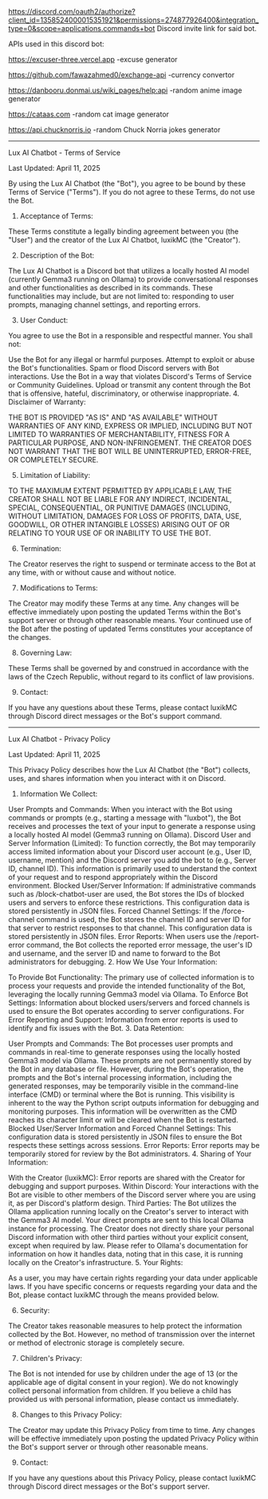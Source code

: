 https://discord.com/oauth2/authorize?client_id=1358524000015351921&permissions=274877926400&integration_type=0&scope=applications.commands+bot
Discord invite link for said bot.


APIs used in this discord bot:

https://excuser-three.vercel.app                -excuse generator

https://github.com/fawazahmed0/exchange-api     -currency convertor

https://danbooru.donmai.us/wiki_pages/help:api  -random anime image generator

https://cataas.com                              -random cat image generator

https://api.chucknorris.io                      -random Chuck Norria jokes generator


------------------------------------------------------------------------------------------------------------------------------------------------------------------------------------------------------------------------------------------------------------------------
Lux AI Chatbot - Terms of Service

Last Updated: April 11, 2025

By using the Lux AI Chatbot (the "Bot"), you agree to be bound by these Terms of Service ("Terms"). If you do not agree to these Terms, do not use the Bot.

1. Acceptance of Terms:

These Terms constitute a legally binding agreement between you (the "User") and the creator of the Lux AI Chatbot, luxikMC (the "Creator").

2. Description of the Bot:

The Lux AI Chatbot is a Discord bot that utilizes a locally hosted AI model (currently Gemma3 running on Ollama) to provide conversational responses and other functionalities as described in its commands. These functionalities may include, but are not limited to: responding to user prompts, managing channel settings, and reporting errors.

3. User Conduct:

You agree to use the Bot in a responsible and respectful manner. You shall not:

Use the Bot for any illegal or harmful purposes.
Attempt to exploit or abuse the Bot's functionalities.
Spam or flood Discord servers with Bot interactions.
Use the Bot in a way that violates Discord's Terms of Service or Community Guidelines.
Upload or transmit any content through the Bot that is offensive, hateful, discriminatory, or otherwise inappropriate.
4. Disclaimer of Warranty:

THE BOT IS PROVIDED "AS IS" AND "AS AVAILABLE" WITHOUT WARRANTIES OF ANY KIND, EXPRESS OR IMPLIED, INCLUDING BUT NOT LIMITED TO WARRANTIES OF MERCHANTABILITY, FITNESS FOR A PARTICULAR PURPOSE, AND NON-INFRINGEMENT. THE CREATOR DOES NOT WARRANT THAT THE BOT WILL BE UNINTERRUPTED, ERROR-FREE, OR COMPLETELY SECURE.

5. Limitation of Liability:

TO THE MAXIMUM EXTENT PERMITTED BY APPLICABLE LAW, THE CREATOR SHALL NOT BE LIABLE FOR ANY INDIRECT, INCIDENTAL, SPECIAL, CONSEQUENTIAL, OR PUNITIVE DAMAGES (INCLUDING, WITHOUT LIMITATION, DAMAGES FOR LOSS OF PROFITS, DATA, USE, GOODWILL, OR OTHER INTANGIBLE LOSSES) ARISING OUT OF OR RELATING TO YOUR USE OF OR INABILITY TO USE THE BOT.

6. Termination:

The Creator reserves the right to suspend or terminate access to the Bot at any time, with or without cause and without notice.

7. Modifications to Terms:

The Creator may modify these Terms at any time. Any changes will be effective immediately upon posting the updated Terms within the Bot's support server or through other reasonable means. Your continued use of the Bot after the posting of updated Terms constitutes your acceptance of the changes.

8. Governing Law:

These Terms shall be governed by and construed in accordance with the laws of the Czech Republic, without regard to its conflict of law provisions.

9. Contact:

If you have any questions about these Terms, please contact luxikMC through Discord direct messages or the Bot's support command.

------------------------------------------------------------------------------------------------------------------------------------------------------------------------------------------------------------------------------------------------------------------------
Lux AI Chatbot - Privacy Policy

Last Updated: April 11, 2025

This Privacy Policy describes how the Lux AI Chatbot (the "Bot") collects, uses, and shares information when you interact with it on Discord.

1. Information We Collect:

User Prompts and Commands: When you interact with the Bot using commands or prompts (e.g., starting a message with "luxbot"), the Bot receives and processes the text of your input to generate a response using a locally hosted AI model (Gemma3 running on Ollama).
Discord User and Server Information (Limited): To function correctly, the Bot may temporarily access limited information about your Discord user account (e.g., User ID, username, mention) and the Discord server you add the bot to (e.g., Server ID, channel ID). This information is primarily used to understand the context of your request and to respond appropriately within the Discord environment.
Blocked User/Server Information: If administrative commands such as /block-chatbot-user are used, the Bot stores the IDs of blocked users and servers to enforce these restrictions. This configuration data is stored persistently in JSON files.
Forced Channel Settings: If the /force-channel command is used, the Bot stores the channel ID and server ID for that server to restrict responses to that channel. This configuration data is stored persistently in JSON files.
Error Reports: When users use the /report-error command, the Bot collects the reported error message, the user's ID and username, and the server ID and name to forward to the Bot administrators for debugging.
2. How We Use Your Information:

To Provide Bot Functionality: The primary use of collected information is to process your requests and provide the intended functionality of the Bot, leveraging the locally running Gemma3 model via Ollama.
To Enforce Bot Settings: Information about blocked users/servers and forced channels is used to ensure the Bot operates according to server configurations.
For Error Reporting and Support: Information from error reports is used to identify and fix issues with the Bot.
3. Data Retention:

User Prompts and Commands: The Bot processes user prompts and commands in real-time to generate responses using the locally hosted Gemma3 model via Ollama. These prompts are not permanently stored by the Bot in any database or file. However, during the Bot's operation, the prompts and the Bot's internal processing information, including the generated responses, may be temporarily visible in the command-line interface (CMD) or terminal where the Bot is running. This visibility is inherent to the way the Python script outputs information for debugging and monitoring purposes. This information will be overwritten as the CMD reaches its character limit or will be cleared when the Bot is restarted.
Blocked User/Server Information and Forced Channel Settings: This configuration data is stored persistently in JSON files to ensure the Bot respects these settings across sessions.
Error Reports: Error reports may be temporarily stored for review by the Bot administrators.
4. Sharing of Your Information:

With the Creator (luxikMC): Error reports are shared with the Creator for debugging and support purposes.
Within Discord: Your interactions with the Bot are visible to other members of the Discord server where you are using it, as per Discord's platform design.
Third Parties: The Bot utilizes the Ollama application running locally on the Creator's server to interact with the Gemma3 AI model. Your direct prompts are sent to this local Ollama instance for processing. The Creator does not directly share your personal Discord information with other third parties without your explicit consent, except when required by law. Please refer to Ollama's documentation for information on how it handles data, noting that in this case, it is running locally on the Creator's infrastructure.
5. Your Rights:

As a user, you may have certain rights regarding your data under applicable laws. If you have specific concerns or requests regarding your data and the Bot, please contact luxikMC through the means provided below.

6. Security:

The Creator takes reasonable measures to help protect the information collected by the Bot. However, no method of transmission over the internet or method of electronic storage is completely secure.

7. Children's Privacy:

The Bot is not intended for use by children under the age of 13 (or the applicable age of digital consent in your region). We do not knowingly collect personal information from children. If you believe a child has provided us with personal information, please contact us immediately.

8. Changes to this Privacy Policy:

The Creator may update this Privacy Policy from time to time. Any changes will be effective immediately upon posting the updated Privacy Policy within the Bot's support server or through other reasonable means.

9. Contact:

If you have any questions about this Privacy Policy, please contact luxikMC through Discord direct messages or the Bot's support server.
